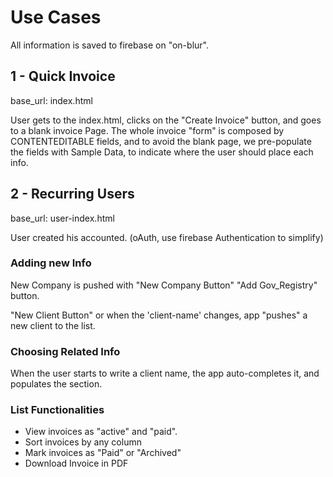 # Use Cases

All information is saved to firebase on "on-blur".

## 1 - Quick Invoice
base_url: index.html

User gets to the index.html, clicks on the "Create Invoice" button, and goes to a blank invoice Page.
The whole invoice "form" is composed by CONTENTEDITABLE fields, and to avoid the blank page, we pre-populate the fields with Sample Data, to indicate where the user should place each info.


## 2 - Recurring Users
base_url: user-index.html

User created his accounted. (oAuth, use firebase Authentication to simplify)


### Adding new Info

New Company is pushed with "New Company Button"
"Add Gov_Registry" button.

"New Client Button" or when the 'client-name' changes, app "pushes" a new client to the list.


### Choosing Related Info

When the user starts to write a client name, the app auto-completes it, and populates the section.


### List Functionalities

- View invoices as "active" and "paid".
- Sort invoices by any column
- Mark invoices as "Paid" or "Archived"
- Download Invoice in PDF








